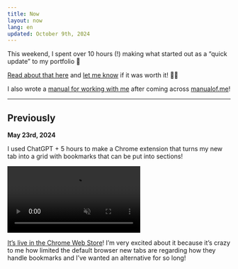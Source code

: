 ```yaml
---
title: Now
layout: now
lang: en
updated: October 9th, 2024
---
```


This weekend, I spent over 10 hours (!) making what started out as a “quick update” to my portfolio 🥲

[Read about that here](/en/portfolio-project-showcase) and [let me know](/en/contact) if it was worth it! 🙏🏻

I also wrote a [manual for working with me](/{{page.lang}}/manual) after coming across [manualof.me](https://www.manualof.me/about)!

---

## Previously
**May 23rd, 2024**

I used ChatGPT + 5 hours to make a Chrome extension that turns my new tab into a grid with bookmarks that can be put into sections! 

<video autoplay loop muted src="/uploads/bookmarks-2024-05-15.mp4" class="w-100 br3"></video>

[It’s live in the Chrome Web Store](https://chromewebstore.google.com/detail/bookmarks-tab/ofijmedbafaffedkkhpgandnchdnbgoo)! I’m very excited about it because it’s crazy to me how limited the default browser new tabs are regarding how they handle bookmarks and I’ve wanted an alternative for so long!
